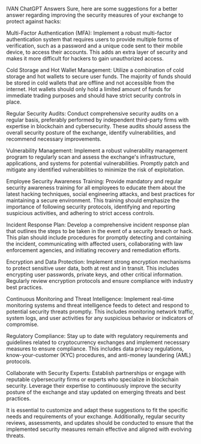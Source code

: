 IVAN ChatGPT Answers
Sure, here are some suggestions for a better answer regarding improving the security measures of your exchange to protect against hacks:

Multi-Factor Authentication (MFA): Implement a robust multi-factor authentication system that requires users to provide multiple forms of verification, such as a password and a unique code sent to their mobile device, to access their accounts. This adds an extra layer of security and makes it more difficult for hackers to gain unauthorized access.

Cold Storage and Hot Wallet Management: Utilize a combination of cold storage and hot wallets to secure user funds. The majority of funds should be stored in cold wallets that are offline and not accessible from the internet. Hot wallets should only hold a limited amount of funds for immediate trading purposes and should have strict security controls in place.

Regular Security Audits: Conduct comprehensive security audits on a regular basis, preferably performed by independent third-party firms with expertise in blockchain and cybersecurity. These audits should assess the overall security posture of the exchange, identify vulnerabilities, and recommend necessary improvements.

Vulnerability Management: Implement a robust vulnerability management program to regularly scan and assess the exchange's infrastructure, applications, and systems for potential vulnerabilities. Promptly patch and mitigate any identified vulnerabilities to minimize the risk of exploitation.

Employee Security Awareness Training: Provide mandatory and regular security awareness training for all employees to educate them about the latest hacking techniques, social engineering attacks, and best practices for maintaining a secure environment. This training should emphasize the importance of following security protocols, identifying and reporting suspicious activities, and adhering to strict access controls.

Incident Response Plan: Develop a comprehensive incident response plan that outlines the steps to be taken in the event of a security breach or hack. This plan should include procedures for promptly detecting and containing the incident, communicating with affected users, collaborating with law enforcement agencies, and initiating recovery and remediation efforts.

Encryption and Data Protection: Implement strong encryption mechanisms to protect sensitive user data, both at rest and in transit. This includes encrypting user passwords, private keys, and other critical information. Regularly review encryption protocols and ensure compliance with industry best practices.

Continuous Monitoring and Threat Intelligence: Implement real-time monitoring systems and threat intelligence feeds to detect and respond to potential security threats promptly. This includes monitoring network traffic, system logs, and user activities for any suspicious behavior or indicators of compromise.

Regulatory Compliance: Stay up to date with regulatory requirements and guidelines related to cryptocurrency exchanges and implement necessary measures to ensure compliance. This includes data privacy regulations, know-your-customer (KYC) procedures, and anti-money laundering (AML) protocols.

Collaborate with Security Experts: Establish partnerships or engage with reputable cybersecurity firms or experts who specialize in blockchain security. Leverage their expertise to continuously improve the security posture of the exchange and stay updated on emerging threats and best practices.

It is essential to customize and adapt these suggestions to fit the specific needs and requirements of your exchange. Additionally, regular security reviews, assessments, and updates should be conducted to ensure that the implemented security measures remain effective and aligned with evolving threats.